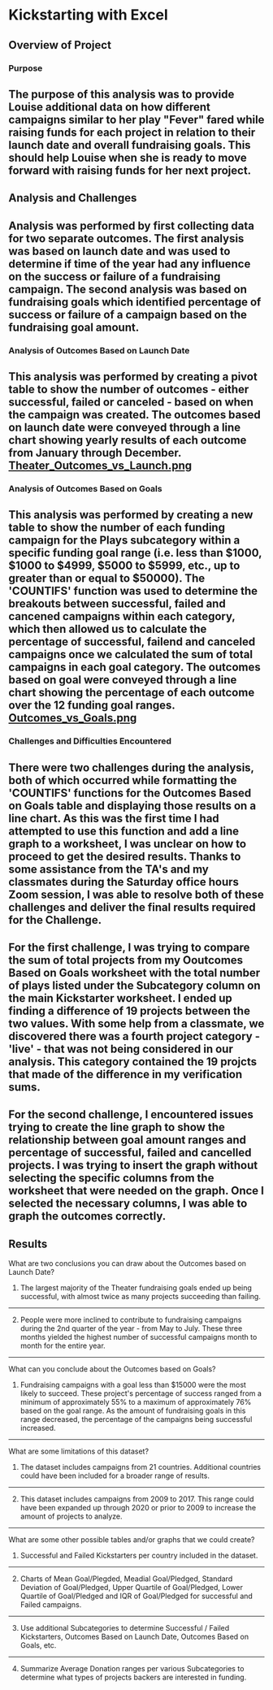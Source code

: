 # Kickstarting with Excel

## Overview of Project

### Purpose
The purpose of this analysis was to provide Louise additional data on how different campaigns similar to her play "Fever" fared while raising funds for each project in relation to their launch date and overall fundraising goals. This should help Louise when she is ready to move forward with raising funds for her next project.
---
## Analysis and Challenges
Analysis was performed by first collecting data for two separate outcomes. The first analysis was based on launch date and was used to determine if time of the year had any influence on the success or failure of a fundraising campaign. The second analysis was based on fundraising goals which identified percentage of success or failure of a campaign based on the fundraising goal amount.
---
### Analysis of Outcomes Based on Launch Date
This analysis was performed by creating a pivot table to show the number of outcomes - either successful, failed or canceled - based on when the campaign was created. The outcomes based on launch date were conveyed through a line chart showing yearly results of each outcome from January through December. [Theater_Outcomes_vs_Launch.png](https://github.com/jmueller187/Kickstarter_Challenge1/blob/main/Theater_Outcomes_vs_Launch.png)
---
### Analysis of Outcomes Based on Goals
This analysis was performed by creating a new table to show the number of each funding campaign for the Plays subcategory within a specific funding goal range (i.e. less than $1000, $1000 to $4999, $5000 to $5999, etc., up to greater than or equal to $50000). The 'COUNTIFS' function was used to determine the breakouts between successful, failed and cancened campaigns within each category, which then allowed us to calculate the percentage of successful, failend and canceled campaigns once we calculated the sum of total campaigns in each goal category. The outcomes based on goal were conveyed through a line chart showing the percentage of each outcome over the 12 funding goal ranges. [Outcomes_vs_Goals.png](https://github.com/jmueller187/Kickstarter_Challenge1/blob/main/Outcomes_vs_Goals.png)
---
### Challenges and Difficulties Encountered
There were two challenges during the analysis, both of which occurred while formatting the 'COUNTIFS' functions for the Outcomes Based on Goals table and displaying those results on a line chart. As this was the first time I had attempted to use this function and add a line graph to a worksheet, I was unclear on how to proceed to get the desired results. Thanks to some assistance from the TA's and my classmates during the Saturday office hours Zoom session, I was able to resolve both of these challenges and deliver the final results required for the Challenge. 
---
For the first challenge, I was trying to compare the sum of total projects from my Ooutcomes Based on Goals worksheet with the total number of plays listed under the Subcategory column on the main Kickstarter worksheet. I ended up finding a difference of 19 projects between the two values. With some help from a classmate, we discovered there was a fourth project category - 'live' - that was not being considered in our analysis. This category contained the 19 projcts that made of the difference in my verification sums.
---
For the second challenge, I encountered issues trying to create the line graph to show the relationship between goal amount ranges and percentage of successful, failed and cancelled projects. I was trying to insert the graph without selecting the specific columns from the worksheet that were needed on the graph. Once I selected the necessary columns, I was able to graph the outcomes correctly.
---
## Results

What are two conclusions you can draw about the Outcomes based on Launch Date?
1) The largest majority of the Theater fundraising goals ended up being successful, with almost twice as many projects succeeding than failing.
---
2) People were more inclined to contribute to fundraising campaigns during the 2nd quarter of the year - from May to July. These three months yielded the highest number of successful campaigns month to month for the entire year.
---
What can you conclude about the Outcomes based on Goals?
1) Fundraising campaigns with a goal less than $15000 were the most likely to succeed. These project's percentage of success ranged from a minimum of approximately 55% to a maximum of approximately 76% based on the goal range. As the amount of fundraising goals in this range decreased, the percentage of the campaigns being successful increased.
---
What are some limitations of this dataset?
1) The dataset includes campaigns from 21 countries. Additional countries could have been included for a broader range of results.
---
2) This dataset includes campaigns from 2009 to 2017. This range could have been expanded up through 2020 or prior to 2009 to increase the amount of projects to analyze.
---
What are some other possible tables and/or graphs that we could create?
1) Successful and Failed Kickstarters per country included in the dataset.
---
2) Charts of Mean Goal/Plegded, Meadial Goal/Pledged, Standard Deviation of Goal/Pledged, Upper Quartile of Goal/Pledged, Lower Quartile of Goal/Pledged and IQR of Goal/Pledged for successful and Failed campaigns.
---
3) Use additional Subcategories to determine Successful / Failed Kickstarters, Outcomes Based on Launch Date, Outcomes Based on Goals, etc.
---
4) Summarize Average Donation ranges per various Subcategories to determine what types of projects backers are interested in funding. 